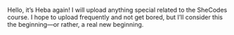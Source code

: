

Hello, it’s Heba again! I will upload anything special related to the SheCodes course. 
I hope to upload frequently and not get bored, 
but I’ll consider this the beginning—or rather, a real new beginning.
